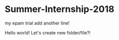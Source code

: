 # Summer-Internship-2018
my epam trial
add another line!

Hello world! Let's create new folder/file?!